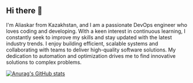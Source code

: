 ## Hi there 👋

I'm Aliaskar from Kazakhstan, and I am a passionate DevOps engineer who loves coding and developing. With a keen interest in continuous learning, I constantly seek to improve my skills and stay updated with the latest industry trends. I enjoy building efficient, scalable systems and collaborating with teams to deliver high-quality software solutions. My dedication to automation and optimization drives me to find innovative solutions to complex problems.

[![Anurag's GitHub stats](https://github-readme-stats.vercel.app/api?username=anuraghazra)](https://github.com/powerrang37/github-readme-stats)
